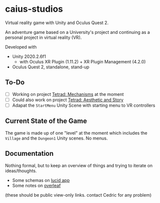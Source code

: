 # caius-studios
Virtual reality game with Unity and Oculus Quest 2.

An adventure game based on a University's project and continuing as a personal project in virtual reality (VR).

Developed with 
 - Unity 2020.2.6f1
   - with Oculus XR Plugin (1.11.2) + XR Plugin Management (4.2.0)
 - Oculus Quest 2, standalone, stand-up

## To-Do
* [ ] Working on project [Tetrad: Mechanisms](https://github.com/CaiusStudios/CaiusAdventuresVR/projects/2) at the moment
* [ ] Could also work on project [Tetrad: Aesthetic and Story](https://github.com/CaiusStudios/CaiusAdventuresVR/projects/3)
* [ ] Adapat the `StartMenu` Unity Scene with starting menu to VR controllers 

## Current State of the Game
The game is made up of one "level" at the moment which includes the `Village` and the `Dungeon1` Unity scenes. No menus.


## Documentation
Nothing formal, but to keep an overview of things and trying to iterate on ideas/thoughts.
* Some schemas on [lucid app](https://lucid.app/lucidchart/5db705e2-54cb-40af-95b5-b2446241ebca/edit?viewport_loc=-1856%2C-2738%2C3700%2C1799%2C0_0&invitationId=inv_3d4c1046-40d3-4632-b286-cf34d420f5ce)
* Some notes on [overleaf](https://www.overleaf.com/read/pmxpmgbyxrsf)

(these should be public view-only links. contact Cedric for any problem)
